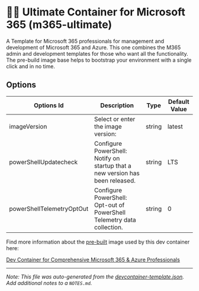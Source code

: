 
# 🧑‍🔧 Ultimate Container for Microsoft 365 (m365-ultimate)

A Template for Microsoft 365 professionals for management and development of Microsoft 365 and Azure. This one combines the M365 admin and development templates for those who want all the functionality. The pre-build image base helps to bootstrap your environment with a single click and in no time.

## Options

| Options Id | Description | Type | Default Value |
|-----|-----|-----|-----|
| imageVersion | Select or enter the image version: | string | latest |
| powerShellUpdatecheck | Configure PowerShell: Notify on startup that a new version has been released. | string | LTS |
| powerShellTelemetryOptOut | Configure PowerShell: Opt-out of PowerShell Telemetry data collection. | string | 0 |

Find more information about the [pre-built](https://containers.dev/implementors/reference/#prebuilding) image used by this
dev container here:

[Dev Container for Comprehensive Microsoft 365 & Azure Professionals](https://github.com/workoho/devcontainer-image-m365-ultimate)


---

_Note: This file was auto-generated from the [devcontainer-template.json](https://github.com/workoho/devcontainer-templates/blob/main/src/m365-ultimate/devcontainer-template.json).  Add additional notes to a `NOTES.md`._

